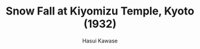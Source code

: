 ---
title: "Snow Fall at Kiyomizu Temple, Kyoto (1932)"
subtitle: "Hasui Kawase"
displayImg: "img/covers/Snow Fall at Kiyomizu Temple_comma Kyoto, 1932, Hasui Kawase.jpg"
customForwardUrl: ""
---